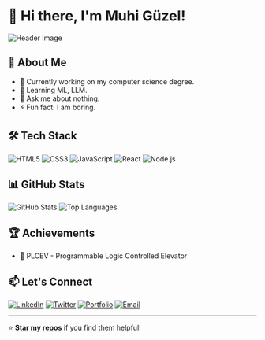 # 👋 Hi there, I'm Muhi Güzel! 

![Header Image]([https://via.placeholder.com/1200x300?text=Your+Custom+Banner](https://static.vecteezy.com/system/resources/previews/017/383/808/non_2x/coding-system-minimal-infographic-banner-vector.jpg))

## 🚀 About Me

- 🔭 Currently working on my computer science degree.
- 🌱 Learning ML, LLM.
- 💬 Ask me about nothing.
- ⚡ Fun fact: I am boring.

## 🛠️ Tech Stack
![HTML5](https://img.shields.io/badge/html5-%23E34F26.svg?style=for-the-badge&logo=html5&logoColor=white)
![CSS3](https://img.shields.io/badge/css3-%231572B6.svg?style=for-the-badge&logo=css3&logoColor=white)
![JavaScript](https://img.shields.io/badge/javascript-%23323330.svg?style=for-the-badge&logo=javascript&logoColor=%23F7DF1E)
![React](https://img.shields.io/badge/react-%2361DAFB.svg?style=for-the-badge&logo=react&logoColor=black)
![Node.js](https://img.shields.io/badge/node.js-%2343853D.svg?style=for-the-badge&logo=node.js&logoColor=white)

## 📊 GitHub Stats
![GitHub Stats](https://github-readme-stats.vercel.app/api?username=muhiguezel&show_icons=true&theme=radical)
![Top Languages](https://github-readme-stats.vercel.app/api/top-langs/?username=muhiguezel&layout=compact&theme=radical)

## 🏆 Achievements
- 🚀 PLCEV - Programmable Logic Controlled Elevator

## 📫 Let's Connect
[![LinkedIn](https://img.shields.io/badge/-LinkedIn-blue?style=for-the-badge&logo=linkedin&logoColor=white)](https://linkedin.com/in/yourprofile)
[![Twitter](https://img.shields.io/badge/-Twitter-1DA1F2?style=for-the-badge&logo=twitter&logoColor=white)](https://twitter.com/yourhandle)
[![Portfolio](https://img.shields.io/badge/-Portfolio-black?style=for-the-badge&logo=web&logoColor=white)](https://yourportfolio.com)
[![Email](https://img.shields.io/badge/-Email-D14836?style=for-the-badge&logo=gmail&logoColor=white)](mailto:youremail@example.com)

---

⭐️ **[Star my repos](https://github.com/your-username?tab=repositories)** if you find them helpful!
